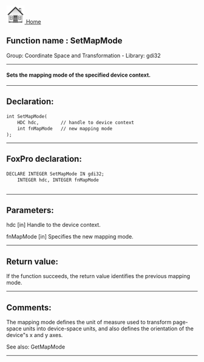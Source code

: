 [<img src="../../images/home.png"> Home ](https://github.com/VFPX/Win32API)  

## Function name : SetMapMode
Group: Coordinate Space and Transformation - Library: gdi32    
***  


#### Sets the mapping mode of the specified device context.
***  


## Declaration:
```foxpro  
int SetMapMode(
	HDC hdc,        // handle to device context
	int fnMapMode   // new mapping mode
);  
```  
***  


## FoxPro declaration:
```foxpro  
DECLARE INTEGER SetMapMode IN gdi32;
	INTEGER hdc, INTEGER fnMapMode
  
```  
***  


## Parameters:
hdc 
[in] Handle to the device context. 

fnMapMode 
[in] Specifies the new mapping mode.   
***  


## Return value:
If the function succeeds, the return value identifies the previous mapping mode.  
***  


## Comments:
The mapping mode defines the unit of measure used to transform page-space units into device-space units, and also defines the orientation of the device"s x and y axes.   
  
See also: GetMapMode   
  
***  

